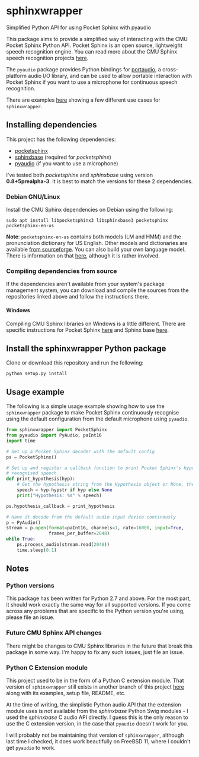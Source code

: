 # sphinxwrapper
Simplified Python API for using Pocket Sphinx with pyaudio

This package aims to provide a simplified way of interacting with the CMU Pocket Sphinx Python API. Pocket Sphinx is an open source, lightweight speech recognition engine. You can read more about the CMU Sphinx speech recognition projects [here](https://cmusphinx.github.io/wiki/).

The `pyaudio` package provides Python bindings for [portaudio](http://www.portaudio.com/), a cross-platform audio I/O library, and can be used to allow portable interaction with Pocket Sphinx if you want to use a microphone for continuous speech recognition.

There are examples [here](examples/) showing a few different use cases for `sphinxwrapper`.

## Installing dependencies
This project has the following dependencies:
- [pocketsphinx](https://github.com/cmusphinx/pocketsphinx)
- [sphinxbase](https://github.com/cmusphinx/sphinxbase) (required for *pocketsphinx*)
- [pyaudio](http://people.csail.mit.edu/hubert/pyaudio/) (if you want to use a microphone)

I've tested both *pocketsphinx* and *sphinxbase* using version **0.8+5prealpha-3**. It is best to match the versions for these 2 dependencies.

### Debian GNU/Linux
Install the CMU Sphinx dependencies on Debian using the following:
``` Shell
sudo apt install libpocketsphinx3 libsphinxbase3 pocketsphinx pocketsphinx-en-us
```

**Note**: `pocketsphinx-en-us` contains both models (LM and HMM) and the pronunciation dictionary for US English. Other models and dictionaries are available [from sourceforge](https://sourceforge.net/projects/cmusphinx/files/Acoustic%20and%20Language%20Models/). You can also build your own language model. There is information on that [here](https://cmusphinx.github.io/wiki/tutoriallm/#language-models), although it is rather involved.

### Compiling dependencies from source
If the dependencies aren't available from your system's package management system, you can download and compile the sources from the repositories linked above and follow the instructions there. 

#### Windows
Compiling CMU Sphinx libraries on Windows is a little different. There are specific instructions for Pocket Sphinx [here](https://github.com/cmusphinx/pocketsphinx#ms-windows-ms-visual-studio-2010-or-newer---we-test-with-vc-2010-express) and Sphinx base [here](https://github.com/cmusphinx/sphinxbase#ms-windows-installation).

## Install the sphinxwrapper Python package
Clone or download this repository and run the following:
``` Shell 
python setup.py install
```

## Usage example
The following is a simple usage example showing how to use the `sphinxwrapper` package to make Pocket Sphinx continuously recognise using the default configuration from the default microphone using `pyaudio`.
``` Python
from sphinxwrapper import PocketSphinx
from pyaudio import PyAudio, paInt16
import time

# Set up a Pocket Sphinx decoder with the default config
ps = PocketSphinx()

# Set up and register a callback function to print Pocket Sphinx's hypothesis for 
# recognised speech
def print_hypothesis(hyp):
    # Get the hypothesis string from the Hypothesis object or None, then print it
    speech = hyp.hypstr if hyp else None
    print("Hypothesis: %s" % speech)

ps.hypothesis_callback = print_hypothesis

# Have it decode from the default audio input device continously
p = PyAudio()
stream = p.open(format=paInt16, channels=1, rate=16000, input=True,
                frames_per_buffer=2048)
while True:
    ps.process_audio(stream.read(2048))
    time.sleep(0.1)

```

## Notes
### Python versions
This package has been written for Python 2.7 and above. For the most part, it should work exactly the same way for all supported versions. If you come across any problems that are specific to the Python version you're using, please file an issue.

### Future CMU Sphinx API changes
There might be changes to CMU Sphinx libraries in the future that break this package in some way. I'm happy to fix any such issues, just file an issue.

### Python C Extension module
This project used to be in the form of a Python C extension module. That version of `sphinxwrapper` still exists in another branch of this project [here](https://github.com/Danesprite/sphinxwrapper/tree/c-extension) along with its examples, setup file, README, etc.

At the time of writing, the simplistic Python audio API that the extension module uses is not available from the *sphinxbase* Python Swig modules - I used the *sphinxbase* C audio API directly. I guess this is the only reason to use the C extension version, in the case that `pyaudio` doesn't work for you.

I will probably not be maintaining that version of `sphinxwrapper`, although last time I checked, it does work beautifully on FreeBSD 11, where I couldn't get `pyaudio` to work.

